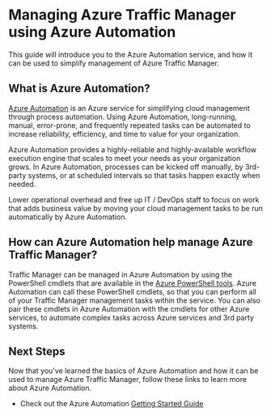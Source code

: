 <properties 
 pageTitle="Manage Azure Traffic Manager using Azure Automation" 
 description="Learn about how the Azure Automation service can be used to manage Azure Traffic Manager." 
 services="traffic-manager, automation" 
 documentationCenter="" 
 authors="eamonoreilly" 
 manager="carmonm" 
 editor=""/>

<tags
	ms.service="traffic-manager"
	ms.date="11/12/2015"
	wacn.date=""/>


# Managing Azure Traffic Manager using Azure Automation

This guide will introduce you to the Azure Automation service, and how it can be used to simplify management of Azure Traffic Manager.

## What is Azure Automation?

[Azure Automation](/home/features/automation/) is an Azure service for simplifying cloud management through process automation. Using Azure Automation, long-running, manual, error-prone, and frequently repeated tasks can be automated to increase reliability, efficiency, and time to value for your organization.

Azure Automation provides a highly-reliable and highly-available workflow execution engine that scales to meet your needs as your organization grows. In Azure Automation, processes can be kicked off manually, by 3rd-party systems, or at scheduled intervals so that tasks happen exactly when needed.

Lower operational overhead and free up IT / DevOps staff to focus on work that adds business value by moving your cloud management tasks to be run automatically by Azure Automation. 


## How can Azure Automation help manage Azure Traffic Manager?

Traffic Manager can be managed in Azure Automation by using the PowerShell cmdlets that are available in the [Azure PowerShell tools](https://msdn.microsoft.com/zh-cn/library/azure/jj156055.aspx). Azure Automation can call these PowerShell cmdlets, so that you can perform all of your Traffic Manager management tasks within the service. You can also pair these cmdlets in Azure Automation with the cmdlets for other Azure services, to automate complex tasks across Azure services and 3rd party systems.


## Next Steps

Now that you've learned the basics of Azure Automation and how it can be used to manage Azure Traffic Manager, follow these links to learn more about Azure Automation.

* Check out the Azure Automation [Getting Started Guide](/documentation/articles/automation-create-runbook-from-samples/)
 